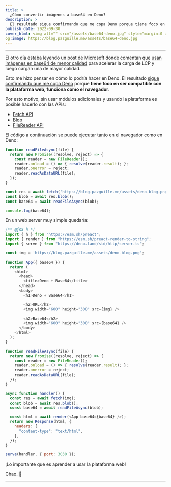 ```yaml
---
title: >
  ¿Cómo convertir imágenes a base64 en Deno?
description: >
  El resultado sigue confirmando que me copa Deno porque tiene foco en ser compatible con la plataforma web, funciona como el navegador.
publish_date: 2022-09-30
cover_html: <img alt="" src="/assets/base64-deno.jpg" style="margin:0 auto;" width="592" height="199">
og:image: https://blog.pazguille.me/assets/base64-deno.jpg
---
```


---

El otro día estaba leyendo un post de Microsoft donde comentan que [usan imágenes en base64 de menor calidad](https://blogs.bing.com/search-quality-insights/august-2022/Fast-Front-End-Performance-for-Microsoft-Bing#:~:text=Two%2Dphase%20image%20loading) para acelerar la carga de LCP y luego cargan una de mayor calidad.

Esto me hizo pensar en cómo lo podría hacer en Deno. El resultado [sigue confirmando que me copa Deno](https://blog.pazguille.me/2022/por-que-me-copa-deno) porque **tiene foco en ser compatible con la plataforma web, funciona como el navegador**.

Por esto motivo, sin usar módulos adicionales y usando la plataforma es posible hacerlo con las APIs:

- [Fetch API](https://developer.mozilla.org/en-US/docs/Web/API/Fetch_API)
- [Blob](https://developer.mozilla.org/en-US/docs/Web/API/Blob)
- [FileReader API]()

El código a continuación se puede ejecutar tanto en el navegador como en Deno:

```js
function readFileAsync(file) {
  return new Promise((resolve, reject) => {
    const reader = new FileReader();
    reader.onload = () => { resolve(reader.result); };
    reader.onerror = reject;
    reader.readAsDataURL(file);
  });
}

const res = await fetch('https://blog.pazguille.me/assets/deno-blog.png');
const blob = await res.blob();
const base64 = await readFileAsync(blob);

console.log(base64);
```

En un web server muy simple quedaría:

```js
/** @jsx h */
import { h } from "https://esm.sh/preact";
import { render } from "https://esm.sh/preact-render-to-string";
import { serve } from "https://deno.land/std/http/server.ts";

const img = 'https://blog.pazguille.me/assets/deno-blog.png';

function App({ base64 }) {
  return (
    <html>
      <head>
        <title>Deno + Base64</title>
      </head>
      <body>
        <h1>Deno + Base64</h1>

        <h2>URL</h2>
        <img width="600" height="300" src={img} />

        <h2>Base64</h2>
        <img width="600" height="300" src={base64} />
      </body>
    </html>
  );
}

function readFileAsync(file) {
  return new Promise((resolve, reject) => {
    const reader = new FileReader();
    reader.onload = () => { resolve(reader.result); };
    reader.onerror = reject;
    reader.readAsDataURL(file);
  });
}

async function handler() {
  const res = await fetch(img);
  const blob = await res.blob();
  const base64 = await readFileAsync(blob);

  const html = await render(<App base64={base64} />);
  return new Response(html, {
    headers: {
      "content-type": "text/html",
    },
  });
}

serve(handler, { port: 3030 });

```

¡Lo importante que es aprender a usar la plataforma web!

Chao. 🚀

---
